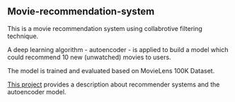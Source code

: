 ## Movie-recommendation-system
This is a movie recommendation system using collabrotive filtering technique. 

A deep learning algorithm - autoencoder - is applied to build a model which could recommend 10 new (unwatched) movies to users.

The model is trained and evaluated based on MovieLens 100K Dataset.

[This project](https://github.com/yan-055/Movie-recommendation-system/blob/main/movie%20recommender.ipynb) provides a description about recommender systems and the autoencoder model. 

